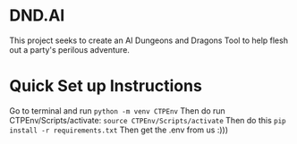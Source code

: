 # DND.AI
This project seeks to create an AI Dungeons and Dragons Tool to help flesh out a party's perilous adventure.

# Quick Set up Instructions

Go to terminal and run
```python -m venv CTPEnv```
Then do run CTPEnv/Scripts/activate:
```source CTPEnv/Scripts/activate```
Then do this
```pip install -r requirements.txt```
Then get the .env from us :)))
